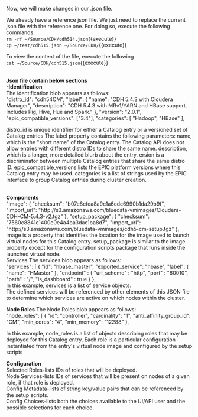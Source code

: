 Now, we will make changes in our .json file.<br>

We already have a reference json file. We just need to replace the current json file with the reference one. For doing so, execute the following commands.
<br>`rm -rf ~/Source/CDH/cdh514.json`{{execute}}
<br>`cp ~/test/cdh515.json ~/Source/CDH/`{{execute}}

To view the content of the file, execute the following
<br>`cat ~/Source/CDH/cdh515.json`{{execute}}

<br>
<strong>Json file contain below sections<br></strong>
<strong>-Identification</strong>
<br>
The identification blob appears as follows:
<br>
"distro_id": "cdh54CM",
"label": {
  "name": "CDH 5.4.3 with Cloudera Manager",
  "description": "CDH 5.4.3 with MRv1/YARN and HBase support. Includes Pig, Hive, Hue and Spark."
  },
"version": "2.0.1",
"epic_compatible_versions": ["3.4"],
"categories": [ "Hadoop", "HBase" ],

<br>

distro_id is unique identifier for either a Catalog entry or a versioned set of Catalog entries
The label property contains the following parameters:
name, which is the "short name" of the Catalog entry. The Catalog API does not allow entries with different distro IDs to share the same name.
description, which is a longer, more detailed blurb about the entry.
ersion is a discriminator between multiple Catalog entries that share the same distro ID.
epic_compatible_versions lists the EPIC platform versions where this Catalog entry may be used.
categories is a list of strings used by the EPIC interface to group Catalog entries during cluster creation.

<br>
<strong>Components</strong>
<br>
"image": {
  "checksum": "b07e8cfea8a9c1a6cdc6990b1da29b9f",
  "import_url": "http://s3.amazonaws.com/bluedata-vmimages/Cloudera-CDH-CM-5.4.3-v2.tgz"
},
"setup_package": {
  "checksum": "7560c8841c1400e0e4a4ba3dac1ba8d7",
  "import_url": "http://s3.amazonaws.com/bluedata-vmimages/cdh5-cm-setup.tgz"
},
<br>
image is a property that identifies the location for the image used to launch virtual nodes for this Catalog entry. 
setup_package is similar to the image property except for the configuration scripts package that runs inside the launched virtual node.

<br>
<stong>Services</strong>
The services blob appears as follows:
<br>
"services": [
  {
    "id": "hbase_master",
    "exported_service": "hbase",
    "label": {
      "name": "HMaster"
      },
    "endpoint" : {
      "url_scheme" : "http",
      "port" : "60010",
      "path" : "/",
      "is_dashboard" : true
      }
    },
    
   <br>
  In this example, services is a list of service objects.
<br>The defined services will be referenced by other elements of this JSON file to determine which services are active on which nodes     within the cluster. <br>

<strong>Node Roles</strong>
The Node Roles blob appears as follows:
<br>
"node_roles": [
  {
    "id": "controller",
    "cardinality": "1",
    "anti_affinity_group_id": "CM",
    "min_cores": "4",
    "min_memory": "12288"
  },
  <br>
  
  In this example, node_roles is a list of objects describing roles that may be deployed for this Catalog entry. Each role is a particular configuration instantiated from the entry's virtual node image and configured by the setup scripts
  
<strong>Configuration</strong>
<br>
  Selected Roles-lists IDs of roles that will be deployed.<br>
  Node Services-lists IDs of services that will be present on nodes of a given role, if that role is deployed.<br>
  Config Metadata-lists of string key/value pairs that can be referenced by the setup scripts.<br>
  Config Choices-lists both the choices available to the UI/API user and the possible selections for each choice.<br>
